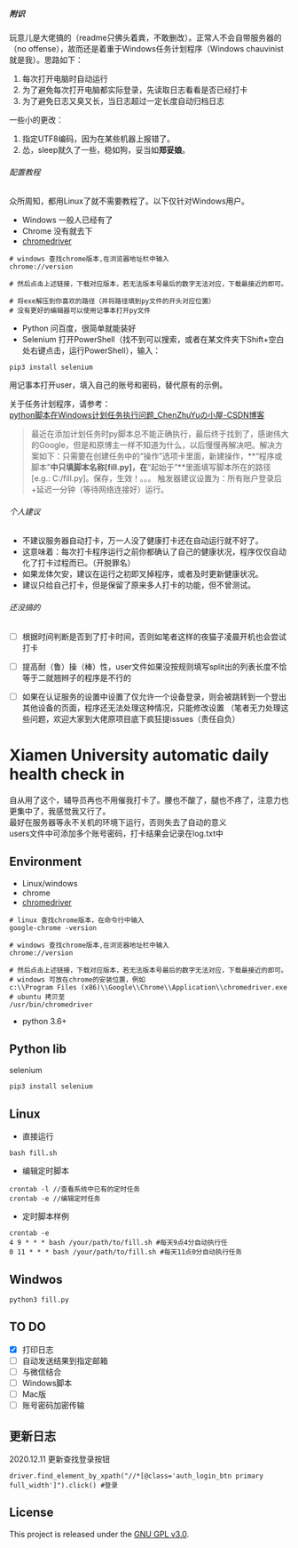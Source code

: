 ##### 附识

玩意儿是大佬搞的（readme只佛头着粪，不敢删改）。正常人不会自带服务器的（no offense），故而还是着重于Windows任务计划程序（Windows chauvinist就是我）。思路如下：
1. 每次打开电脑时自动运行
2. 为了避免每次打开电脑都实际登录，先读取日志看看是否已经打卡
3. 为了避免日志又臭又长，当日志超过一定长度自动归档日志

一些小的更改：
1. 指定UTF8编码，因为在某些机器上报错了。
2. 怂，sleep就久了一些，稳如狗，妥当如**郑妥娘**。
###### 配置教程

众所周知，都用Linux了就不需要教程了。以下仅针对Windows用户。<br>

* Windows 一般人已经有了 <br>
* Chrome 没有就去下<br>
* [chromedriver](http://npm.taobao.org/mirrors/chromedriver/) <br>

```
# windows 查找chrome版本,在浏览器地址栏中输入
chrome://version

# 然后点击上述链接，下载对应版本，若无法版本号最后的数字无法对应，下载最接近的即可。

# 将exe解压到你喜欢的路径（并将路径填到py文件的开头对应位置）
# 没有更好的编辑器可以使用记事本打开py文件

```
* Python 问百度，很简单就能装好
* Selenium
打开PowerShell（找不到可以搜索，或者在某文件夹下Shift+空白处右键点击，运行PowerShell），输入：
```
pip3 install selenium
```
用记事本打开user，填入自己的账号和密码，替代原有的示例。

关于任务计划程序，请参考：<br>
[python脚本在Windows计划任务执行问题_ChenZhuYuの小屋-CSDN博客](https://blog.csdn.net/chenzhuyu/article/details/50363873)
> 最近在添加计划任务时py脚本总不能正确执行，最后终于找到了，感谢伟大的Google，但是和原博主一样不知道为什么，以后慢慢再解决吧。解决方案如下：只需要在创建任务中的“操作”选项卡里面，新建操作，**“程序或脚本”**中只填脚本名称[fill.py]，在**“起始于”**里面填写脚本所在的路径[e.g.: C:/fill.py]。保存，生效！。。。
触发器建议设置为：所有账户登录后+延迟一分钟（等待网络连接好）运行。

###### 个人建议

- 不建议服务器自动打卡，万一人没了健康打卡还在自动运行就不好了。
- 这意味着：每次打卡程序运行之前你都确认了自己的健康状况，程序仅仅自动化了打卡过程而已。（开脱罪名）
- 如果龙体欠安，建议在运行之初即叉掉程序，或者及时更新健康状况。
- 建议只给自己打卡，但是保留了原来多人打卡的功能，但不曾测试。

###### 还没搞的
- [ ] 根据时间判断是否到了打卡时间，否则如笔者这样的夜猫子凌晨开机也会尝试打卡
- [ ] 提高耐（鲁）操（棒）性，user文件如果没按规则填写split出的列表长度不恰等于二就翘辫子的程序是不行的
- [ ] 如果在认证服务的设置中设置了仅允许一个设备登录，则会被跳转到一个登出其他设备的页面，程序还无法处理这种情况，只能修改设置
（笔者无力处理这些问题，欢迎大家到大佬原项目底下疯狂提issues（责任自负）



# Xiamen University automatic daily health check in 
自从用了这个，辅导员再也不用催我打卡了。腰也不酸了，腿也不疼了，注意力也更集中了，我感觉我又行了。<br>
最好在服务器等永不关机的环境下运行，否则失去了自动的意义<br>
users文件中可添加多个账号密码，打卡结果会记录在log.txt中<br>

## Environment
* Linux/windows <br>
* chrome <br>
* [chromedriver](http://npm.taobao.org/mirrors/chromedriver/) <br>
```
# linux 查找chrome版本，在命令行中输入
google-chrome -version

# windows 查找chrome版本,在浏览器地址栏中输入
chrome://version

# 然后点击上述链接，下载对应版本，若无法版本号最后的数字无法对应，下载最接近的即可。
# windows 可放在chrome的安装位置，例如
c:\\Program Files (x86)\\Google\\Chrome\\Application\\chromedriver.exe
# ubuntu 拷贝至
/usr/bin/chromedriver
```

* python 3.6+ <br>

## Python lib
selenium <br>
```
pip3 install selenium
```
## Linux
* 直接运行
```
bash fill.sh 
```

* 编辑定时脚本
```
crontab -l //查看系统中已有的定时任务
crontab -e //编辑定时任务
```

* 定时脚本样例
```
crontab -e
4 9 * * * bash /your/path/to/fill.sh #每天9点4分自动执行任
0 11 * * * bash /your/path/to/fill.sh #每天11点0分自动执行任务
```

## Windwos
```
python3 fill.py
```
## TO DO
- [x] 打印日志 <br>
- [ ] 自动发送结果到指定邮箱 <br>
- [ ] 与微信结合<br>
- [ ] Windows脚本<br>
- [ ] Mac版<br>
- [ ] 账号密码加密传输<br>

## 更新日志
2020.12.11 更新查找登录按钮
```
driver.find_element_by_xpath("//*[@class='auth_login_btn primary full_width']").click() #登录
```
## License

This project is released under the [GNU GPL v3.0](LICENSE).
